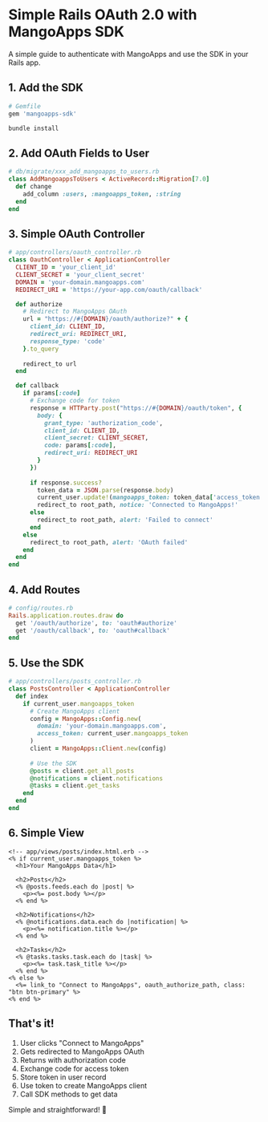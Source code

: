 # Simple Rails OAuth 2.0 with MangoApps SDK

A simple guide to authenticate with MangoApps and use the SDK in your Rails app.

## 1. Add the SDK

```ruby
# Gemfile
gem 'mangoapps-sdk'
```

```bash
bundle install
```

## 2. Add OAuth Fields to User

```ruby
# db/migrate/xxx_add_mangoapps_to_users.rb
class AddMangoappsToUsers < ActiveRecord::Migration[7.0]
  def change
    add_column :users, :mangoapps_token, :string
  end
end
```

## 3. Simple OAuth Controller

```ruby
# app/controllers/oauth_controller.rb
class OauthController < ApplicationController
  CLIENT_ID = 'your_client_id'
  CLIENT_SECRET = 'your_client_secret'
  DOMAIN = 'your-domain.mangoapps.com'
  REDIRECT_URI = 'https://your-app.com/oauth/callback'

  def authorize
    # Redirect to MangoApps OAuth
    url = "https://#{DOMAIN}/oauth/authorize?" + {
      client_id: CLIENT_ID,
      redirect_uri: REDIRECT_URI,
      response_type: 'code'
    }.to_query
    
    redirect_to url
  end

  def callback
    if params[:code]
      # Exchange code for token
      response = HTTParty.post("https://#{DOMAIN}/oauth/token", {
        body: {
          grant_type: 'authorization_code',
          client_id: CLIENT_ID,
          client_secret: CLIENT_SECRET,
          code: params[:code],
          redirect_uri: REDIRECT_URI
        }
      })
      
      if response.success?
        token_data = JSON.parse(response.body)
        current_user.update!(mangoapps_token: token_data['access_token'])
        redirect_to root_path, notice: 'Connected to MangoApps!'
      else
        redirect_to root_path, alert: 'Failed to connect'
      end
    else
      redirect_to root_path, alert: 'OAuth failed'
    end
  end
end
```

## 4. Add Routes

```ruby
# config/routes.rb
Rails.application.routes.draw do
  get '/oauth/authorize', to: 'oauth#authorize'
  get '/oauth/callback', to: 'oauth#callback'
end
```

## 5. Use the SDK

```ruby
# app/controllers/posts_controller.rb
class PostsController < ApplicationController
  def index
    if current_user.mangoapps_token
      # Create MangoApps client
      config = MangoApps::Config.new(
        domain: 'your-domain.mangoapps.com',
        access_token: current_user.mangoapps_token
      )
      client = MangoApps::Client.new(config)
      
      # Use the SDK
      @posts = client.get_all_posts
      @notifications = client.notifications
      @tasks = client.get_tasks
    end
  end
end
```

## 6. Simple View

```erb
<!-- app/views/posts/index.html.erb -->
<% if current_user.mangoapps_token %>
  <h1>Your MangoApps Data</h1>
  
  <h2>Posts</h2>
  <% @posts.feeds.each do |post| %>
    <p><%= post.body %></p>
  <% end %>
  
  <h2>Notifications</h2>
  <% @notifications.data.each do |notification| %>
    <p><%= notification.title %></p>
  <% end %>
  
  <h2>Tasks</h2>
  <% @tasks.tasks.task.each do |task| %>
    <p><%= task.task_title %></p>
  <% end %>
<% else %>
  <%= link_to "Connect to MangoApps", oauth_authorize_path, class: "btn btn-primary" %>
<% end %>
```

## That's it!

1. User clicks "Connect to MangoApps"
2. Gets redirected to MangoApps OAuth
3. Returns with authorization code
4. Exchange code for access token
5. Store token in user record
6. Use token to create MangoApps client
7. Call SDK methods to get data

Simple and straightforward! 🚀
